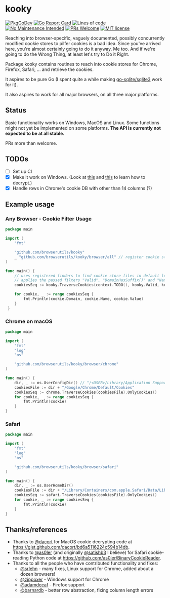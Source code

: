 # kooky

[![PkgGoDev](https://pkg.go.dev/badge/github.com/browserutils/kooky)](https://pkg.go.dev/github.com/browserutils/kooky)
[![Go Report Card](https://goreportcard.com/badge/browserutils/kooky)](https://goreportcard.com/report/browserutils/kooky)
![Lines of code](https://img.shields.io/badge/dynamic/json?url=https%3A%2F%2Fapi.codetabs.com%2Fv1%2Floc%2F%3Fgithub%3Dbrowserutils%2Fkooky%26ignored%3Dvendor%2Ctestdata&query=%24%5B%3F(%40.language%3D%3D%22Go%22)%5D.linesOfCode&logo=Go&label=lines%20of%20code&cacheSeconds=3600)
[![No Maintenance Intended](http://unmaintained.tech/badge.svg)](http://unmaintained.tech/)
[![PRs Welcome](https://img.shields.io/badge/PRs-welcome-brightgreen.svg?style=flat-square)](http://makeapullrequest.com)
[![MIT license](https://img.shields.io/badge/License-MIT-blue.svg)](https://lbesson.mit-license.org/)

Reaching into browser-specific, vaguely documented, possibly
concurrently modified cookie stores to pilfer cookies is a bad idea.
Since you've arrived here, you're almost certainly going to do it
anyway. Me too. And if we're going to do the Wrong Thing, at least
let's try to Do it Right.

Package kooky contains routines to reach into cookie stores for Chrome, Firefox, Safari, ... and retrieve the cookies.

It aspires to be pure Go (I spent quite a while making
[go-sqlite/sqlite3](https://github.com/go-sqlite/sqlite3) work for
it).

It also aspires to work for all major browsers, on all three
major platforms.

## Status

Basic functionality works on Windows, MacOS and Linux.
Some functions might not yet be implemented on some platforms.
**The API is currently not expected to be at all stable.**

PRs more than welcome.

## TODOs

- [ ] Set up CI
- [x] Make it work on Windows. (Look at
      [this](https://play.golang.org/p/fknP9AuLU-) and
      [this](https://github.com/cfstras/chromecsv/blob/master/crypt_windows.go)
      to learn how to decrypt.)
- [x] Handle rows in Chrome's cookie DB with other than 14 columns (?)

## Example usage

### Any Browser - Cookie Filter Usage

```go
package main

import (
	"fmt"

	"github.com/browserutils/kooky"
	_ "github.com/browserutils/kooky/browser/all" // register cookie store finders!
)

func main() {
	// uses registered finders to find cookie store files in default locations
	// applies the passed filters "Valid", "DomainHasSuffix()" and "Name()" in order to the cookies
	cookiesSeq := kooky.TraverseCookies(context.TODO(), kooky.Valid, kooky.DomainHasSuffix(`google.com`), kooky.Name(`NID`)).OnlyCookies()

	for cookie, _ := range cookiesSeq {
		fmt.Println(cookie.Domain, cookie.Name, cookie.Value)
	}
 }
```

### Chrome on macOS

```go
package main

import (
	"fmt"
	"log"
	"os"

	"github.com/browserutils/kooky/browser/chrome"
)

func main() {
	dir, _ := os.UserConfigDir() // "/<USER>/Library/Application Support/"
	cookiesFile := dir + "/Google/Chrome/Default/Cookies"
	cookiesSeq := chrome.TraverseCookies(cookiesFile).OnlyCookies()
	for cookie, _ := range cookiesSeq {
		fmt.Println(cookie)
	}
}
```

### Safari

```go
package main

import (
	"fmt"
	"log"
	"os"

	"github.com/browserutils/kooky/browser/safari"
)

func main() {
	dir, _ := os.UserHomeDir()
	cookiesFile := dir + "/Library/Containers/com.apple.Safari/Data/Library/Cookies/Cookies.binarycookies"
	cookiesSeq := safari.TraverseCookies(cookiesFile).OnlyCookies()
	for cookie, _ := range cookiesSeq {
		fmt.Println(cookie)
	}
}
```

## Thanks/references
- Thanks to [@dacort](https://github.com/dacort) for MacOS cookie decrypting
  code at https://gist.github.com/dacort/bd6a5116224c594b14db.
- Thanks to [@as0ler](https://github.com/as0ler)
  (and originally [@satishb3](https://github.com/satishb3) I believe) for
  Safari cookie-reading Python code at https://github.com/as0ler/BinaryCookieReader.
- Thanks to all the people who have contributed functionality and fixes:
  - [@srlehn](https://github.com/srlehn) - many fixes, Linux support for Chrome, added about a dozen browsers!
  - [@zippoxer](https://github.com/zippoxer) - Windows support for Chrome
  - [@adamdecaf](https://github.com/adamdecaf) - Firefox support
  - [@barnardb](https://github.com/barnardb) - better row abstraction, fixing column length errors
